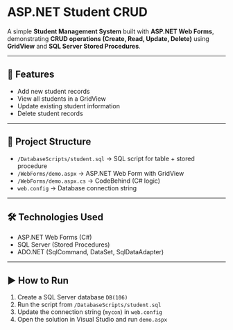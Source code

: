 # ASP.NET Student CRUD  

A simple **Student Management System** built with **ASP.NET Web Forms**, demonstrating **CRUD operations (Create, Read, Update, Delete)** using **GridView** and **SQL Server Stored Procedures**.  

---

## 🚀 Features
- Add new student records  
- View all students in a GridView  
- Update existing student information  
- Delete student records  

---

## 📂 Project Structure
- `/DatabaseScripts/student.sql` → SQL script for table + stored procedure  
- `/WebForms/demo.aspx` → ASP.NET Web Form with GridView  
- `/WebForms/demo.aspx.cs` → CodeBehind (C# logic)  
- `web.config` → Database connection string  

---

## 🛠️ Technologies Used
- ASP.NET Web Forms (C#)  
- SQL Server (Stored Procedures)  
- ADO.NET (SqlCommand, DataSet, SqlDataAdapter)
  
---

## ▶️ How to Run
1. Create a SQL Server database `DB(106)`  
2. Run the script from `/DatabaseScripts/student.sql`  
3. Update the connection string (`mycon`) in `web.config`  
4. Open the solution in Visual Studio and run `demo.aspx`  
